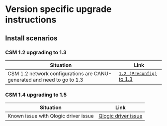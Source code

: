 <!-- markdownlint-disable MD013 -->

# Version specific upgrade instructions

## Install scenarios

### CSM 1.2 upgrading to 1.3

| Situation                                                               | Link                                              |
|-------------------------------------------------------------------------|---------------------------------------------------|
| CSM 1.2 network configurations are CANU-generated and need to go to 1.3 | [`1.2 (Preconfig)` to 1.3](1.2_to_1.3_upgrade.md) |

### CSM 1.4 upgrading to 1.5

| Situation                            | Link                                                                             |
|--------------------------------------|----------------------------------------------------------------------------------|
| Known issue with Qlogic driver issue | [Qlogic driver issue](../../troubleshooting/known_issues/qlogic_driver_crash.md) |
